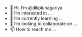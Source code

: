 - 👋 Hi, I’m @diliplunagariya
- 👀 I’m interested in ...
- 🌱 I’m currently learning ...
- 💞️ I’m looking to collaborate on ...
- 📫 How to reach me ...

<!---
diliplunagariya/diliplunagariya is a ✨ special ✨ repository because its `README.md` (this file) appears on your GitHub profile.
You can click the Preview link to take a look at your changes.
--->
